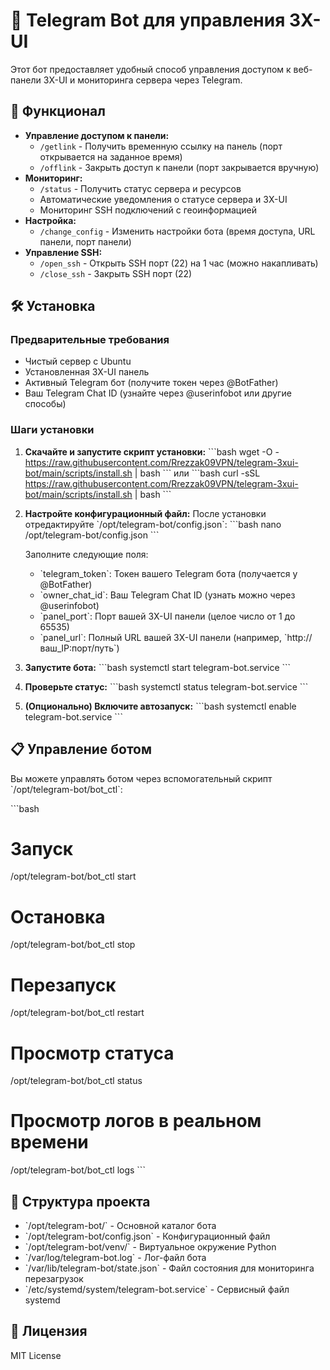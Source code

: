 # 🤖 Telegram Bot для управления 3X-UI

Этот бот предоставляет удобный способ управления доступом к веб-панели 3X-UI и мониторинга сервера через Telegram.

## 🌟 Функционал

- **Управление доступом к панели:**
  - `/getlink` - Получить временную ссылку на панель (порт открывается на заданное время)
  - `/offlink` - Закрыть доступ к панели (порт закрывается вручную)
- **Мониторинг:**
  - `/status` - Получить статус сервера и ресурсов
  - Автоматические уведомления о статусе сервера и 3X-UI
  - Мониторинг SSH подключений с геоинформацией
- **Настройка:**
  - `/change_config` - Изменить настройки бота (время доступа, URL панели, порт панели)
- **Управление SSH:**
  - `/open_ssh` - Открыть SSH порт (22) на 1 час (можно накапливать)
  - `/close_ssh` - Закрыть SSH порт (22)

## 🛠️ Установка

### Предварительные требования

- Чистый сервер с Ubuntu
- Установленная 3X-UI панель
- Активный Telegram бот (получите токен через @BotFather)
- Ваш Telegram Chat ID (узнайте через @userinfobot или другие способы)

### Шаги установки

1. **Скачайте и запустите скрипт установки:**
   \`\`\`bash wget -O - https://raw.githubusercontent.com/Rrezzak09VPN/telegram-3xui-bot/main/scripts/install.sh | bash
   \`\`\`
   или
   \`\`\`bash
   curl -sSL https://raw.githubusercontent.com/Rrezzak09VPN/telegram-3xui-bot/main/scripts/install.sh | bash
   \`\`\`

2. **Настройте конфигурационный файл:**
   После установки отредактируйте \`/opt/telegram-bot/config.json\`:
   \`\`\`bash
   nano /opt/telegram-bot/config.json
   \`\`\`
   
   Заполните следующие поля:
   - \`telegram_token\`: Токен вашего Telegram бота (получается у @BotFather)
   - \`owner_chat_id\`: Ваш Telegram Chat ID (узнать можно через @userinfobot)
   - \`panel_port\`: Порт вашей 3X-UI панели (целое число от 1 до 65535)
   - \`panel_url\`: Полный URL вашей 3X-UI панели (например, \`http://ваш_IP:порт/путь\`)

3. **Запустите бота:**
   \`\`\`bash
   systemctl start telegram-bot.service
   \`\`\`

4. **Проверьте статус:**
   \`\`\`bash
   systemctl status telegram-bot.service
   \`\`\`

5. **(Опционально) Включите автозапуск:**
   \`\`\`bash
   systemctl enable telegram-bot.service
   \`\`\`

## 📋 Управление ботом

Вы можете управлять ботом через вспомогательный скрипт \`/opt/telegram-bot/bot_ctl\`:

\`\`\`bash
# Запуск
/opt/telegram-bot/bot_ctl start

# Остановка
/opt/telegram-bot/bot_ctl stop

# Перезапуск
/opt/telegram-bot/bot_ctl restart

# Просмотр статуса
/opt/telegram-bot/bot_ctl status

# Просмотр логов в реальном времени
/opt/telegram-bot/bot_ctl logs
\`\`\`

## 📂 Структура проекта

- \`/opt/telegram-bot/\` - Основной каталог бота
- \`/opt/telegram-bot/config.json\` - Конфигурационный файл
- \`/opt/telegram-bot/venv/\` - Виртуальное окружение Python
- \`/var/log/telegram-bot.log\` - Лог-файл бота
- \`/var/lib/telegram-bot/state.json\` - Файл состояния для мониторинга перезагрузок
- \`/etc/systemd/system/telegram-bot.service\` - Сервисный файл systemd

## 📄 Лицензия

MIT License
